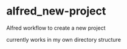 # alfred_new-project

Alfred workflow to create a new project

currently works in my own directory structure
